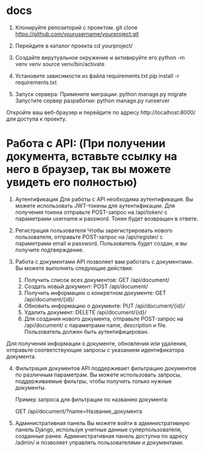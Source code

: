# docs

1. Клонируйте репозиторий с проектом.
   git clone https://github.com/yourusername/yourproject.git

2. Перейдите в каталог проекта
   cd yourproject/

3. Создайте вирутуальное окружение и активируйте его
python -m venv venv
source venv/bin/activate  

4. Установите зависимости из файла requirements.txt
  pip install -r requirements.txt

5. Запуск сервера:
   Примените миграции:
      python manage.py migrate
   Запустите сервер разработки:
     python manage.py runserver
   
Откройте ваш веб-браузер и перейдите по адресу http://localhost:8000/ для доступа к проекту.


# Работа с API: (При получении документа, вставьте ссылку на него в браузер, так вы можете увидеть его полностью)

1. Аутентификация
Для работы с API необходима аутентификация. Вы можете использовать JWT-токены для аутентификации. Для получения токена отправьте POST-запрос на /api/token/ с параметрами username и password. Токен будет возвращен в ответе.

2. Регистрация пользователя
Чтобы зарегистрировать нового пользователя, отправьте POST-запрос на /api/register/ с параметрами email и password. Пользователь будет создан, и вы получите подтверждение.

3. Работа с документами
API позволяет вам работать с документами. Вы можете выполнять следующие действия:
   1) Получить список всех документов: GET /api/document/
   2) Создать новый документ: POST /api/document/
   3) Получить информацию о конкретном документе: GET /api/document/{id}/
   4) Обновить информацию о документе: PUT /api/document/{id}/
   5) Удалить документ: DELETE /api/document/{id}/
   6) Для создания нового документа, отправьте POST-запрос на /api/document/ с параметрами name, description и file. Пользователь должен быть аутентифицирован.

Для получения информации о документе, обновления или удаления, отправьте соответствующие запросы с указанием идентификатора документа.

4. Фильтрация документов
   API поддерживает фильтрацию документов по различным параметрам. Вы можете использовать запросы, поддерживаемые фильтры, чтобы получить только нужные документы.

   Пример запроса для фильтрации по названию документа:

   GET /api/document/?name=Название_документа

5. Административная панель
   Вы можете войти в административную панель Django, используя учетные данные суперпользователя, созданные ранее. Административная панель доступна по адресу /admin/ и позволяет управлять пользователями и документами.






